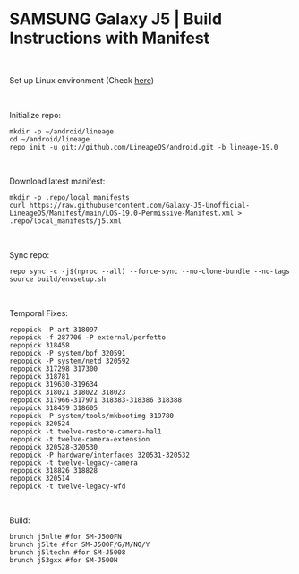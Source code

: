 # SAMSUNG Galaxy J5 | Build Instructions with Manifest
<br/>

Set up Linux environment (Check <a href="https://github.com/Galaxy-J5-Unofficial-LineageOS/Manifest/blob/main/LOS-Build-Environment.md">here</a>)

<br/>

Initialize repo:
```
mkdir -p ~/android/lineage
cd ~/android/lineage
repo init -u git://github.com/LineageOS/android.git -b lineage-19.0
```
<br/>


Download latest manifest:
```
mkdir -p .repo/local_manifests
curl https://raw.githubusercontent.com/Galaxy-J5-Unofficial-LineageOS/Manifest/main/LOS-19.0-Permissive-Manifest.xml > .repo/local_manifests/j5.xml
```
<br/>

Sync repo:
```
repo sync -c -j$(nproc --all) --force-sync --no-clone-bundle --no-tags
source build/envsetup.sh
```
<br/>

Temporal Fixes:
```
repopick -P art 318097
repopick -f 287706 -P external/perfetto
repopick 318458
repopick -P system/bpf 320591
repopick -P system/netd 320592
repopick 317298 317300
repopick 318781
repopick 319630-319634
repopick 318021 318022 318023
repopick 317966-317971 318383-318386 318388
repopick 318459 318605
repopick -P system/tools/mkbootimg 319780
repopick 320524
repopick -t twelve-restore-camera-hal1
repopick -t twelve-camera-extension
repopick 320528-320530                              
repopick -P hardware/interfaces 320531-320532
repopick -t twelve-legacy-camera
repopick 318826 318828
repopick 320514
repopick -t twelve-legacy-wfd
```
<br/>

Build:
```
brunch j5nlte #for SM-J500FN
brunch j5lte #for SM-J500F/G/M/NO/Y
brunch j5ltechn #for SM-J5008
brunch j53gxx #for SM-J500H
```

<br/>
